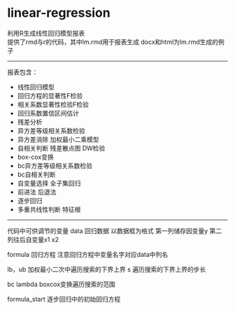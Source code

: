 # linear-regression
利用R生成线性回归模型报表
<br/>
提供了rmd与r的代码，其中lm.rmd用于报表生成
docx和html为lm.rmd生成的例子

----------------

报表包含：
* 线性回归模型
* 回归方程的显著性F检验
* 相关系数显著性检验F检验
* 回归系数置信区间估计
* 残差分析
* 异方差等级相关系数检验
* 异方差消除 加权最小二乘模型
* 自相关判断 残差散点图 DW检验
* box-cox变换
* bc异方差等级相关系数检验
* bc自相关判断
* 自变量选择 全子集回归
* 前进法 后退法
* 逐步回归
* 多重共线性判断 特征根

--------------


代码中可供调节的变量
data 回归数据 
以数据框为格式 第一列储存因变量y 第二列往后自变量x1 x2

formula 回归方程
注意回归方程中变量名字对应data中列名

lb，ub 加权最小二次中遍历搜索的下界上界
s 遍历搜索的下界上界的步长

bc lambda
boxcox变换遍历搜索的范围

formula_start
逐步回归中的初始回归方程
